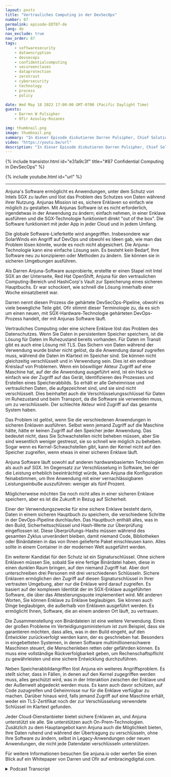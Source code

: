 ```yaml
---
layout: posts
title: "Vertrauliches Computing in der DevSecOps"
number: 87
permalink: episode-EDT87-de
lang: de
nav_exclude: true
nav_order: 87
tags:
    - softwaresecurity
    - dataencryption
    - devsecops
    - confidentialcomputing
    - secureenclaves
    - dataprotection
    - zerotrust
    - cybersecurity
    - technology
    - process
    - policy

date: Wed May 18 2022 17:00:00 GMT-0700 (Pacific Daylight Time)
guests:
    - Darren W Pulsipher
    - Ofir Azoulay-Rozanes

img: thumbnail.png
image: thumbnail.png
summary: "In dieser Episode diskutieren Darren Pulsipher, Chief Solutions Architect bei Intel, und Ofir Azoulay-Rozanes, Director of Product Management bei Anjuna, die Lösungen von Anjuna für vertrauliches Computing im DevOps-Lebenszyklus."
video: "https://youtu.be/url"
description: "In dieser Episode diskutieren Darren Pulsipher, Chief Solutions Architect bei Intel, und Ofir Azoulay-Rozanes, Director of Product Management bei Anjuna, die Lösungen von Anjuna für vertrauliches Computing im DevOps-Lebenszyklus."
---
```


<div>
{% include transistor.html id="e31a9c3f" title="#87 Confidential Computing in DevSecOps" %}

{% include youtube.html id="url" %}
</div>

---

Anjuna's Software ermöglicht es Anwendungen, unter dem Schutz von Intels SGX zu laufen und löst das Problem des Schutzes von Daten während ihrer Nutzung. Anjunas Mission ist es, sichere Enklaven so einfach wie möglich zu gestalten. Mit Anjunas Software ist es nicht erforderlich, irgendetwas in der Anwendung zu ändern; einfach nehmen, in einer Enklave ausführen und die SGX-Technologie funktioniert direkt "out of the box". Die Software funktioniert mit jeder App in jeder Cloud und in jedem Umfang.

Die globale Software-Lieferkette wird angegriffen. Insbesondere war SolarWinds ein Angriff auf DevOps und obwohl es Ideen gab, wie man das Problem lösen könnte, wurde es noch nicht abgesichert. Die Anjuna-Technologie kann eine einfache Lösung sein. Es besteht kein Bedarf, Ihre Software neu zu konzipieren oder Methoden zu ändern. Sie können sie in sicheren Umgebungen ausführen.

Als Darren Anjuna-Software ausprobierte, erstellte er einen Stapel mit Intel SGX an der Unterseite, Red Hat OpenShift, Anjuna für den vertraulichen Computing-Bereich und HashiCorp's Vault zur Speicherung eines sicheren Hauptbuchs. Er war schockiert, wie schnell die Lösung innerhalb einer Woche einsatzbereit war.

Darren nennt diesen Prozess die gehärtete DevSecOps-Pipeline, obwohl es viele bewegliche Teile gibt. Ofir stimmt dieser Terminologie zu, da es sich um einen neuen, mit SGX-Hardware-Technologie gehärteten DevOps-Prozess handelt, der mit Anjunas Software läuft.

Vertrauliches Computing oder eine sichere Enklave löst das Problem des Datenschutzes. Wenn Sie Daten in persistentem Speicher speichern, ist die Lösung für Daten im Ruhezustand bereits vorhanden. Für Daten im Transit gibt es auch eine Lösung mit TLS. Das Sichern von Daten während der Verwendung wurde bisher nicht gelöst, da die Anwendung darauf zugreifen muss, während die Daten im Klartext im Speicher sind. Sie können nicht gleichzeitig verschlüsselt und in Verwendung sein. Dies ist ein endloser Kreislauf von Problemen. Wenn ein böswilliger Akteur Zugriff auf eine Maschine hat, auf der die Anwendung ausgeführt wird, ist ein Hack so einfach wie der Zugriff auf das Gerät, Identifizieren des Prozesses und Erstellen eines Speicherabbilds. So erhält er alle Geheimnisse und vertraulichen Daten, die aufgezeichnet sind, und sie sind nicht verschlüsselt. Dies beinhaltet auch die Verschlüsselungsschlüssel für Daten im Ruhezustand und beim Transport, da die Software sie verwenden muss, um zu verschlüsseln. Der schlechte Akteur wird Zugriff auf das gesamte System haben.

Das Problem ist gelöst, wenn Sie die verschiedenen Anwendungen in sicheren Enklaven ausführen. Selbst wenn jemand Zugriff auf die Maschine hätte, hätte er keinen Zugriff auf den Speicher jeder Anwendung. Das bedeutet nicht, dass Sie Schwachstellen nicht beheben müssen, aber Sie sind wesentlich weniger gestresst, sie so schnell wie möglich zu beheben. Sogar wenn es Kernel-Schwachstellen gibt, kann der Kernel nicht auf den Speicher zugreifen, wenn etwas in einer sicheren Enklave läuft.

Anjuna Software läuft sowohl auf anderen hardwarebasierten Technologien als auch auf SGX. Im Gegensatz zur Verschlüsselung in Software, bei der die Leistung erheblich beeinträchtigt würde, kann Anjuna die Konfiguration feinabstimmen, um Ihre Anwendung mit einer vernachlässigbaren Leistungseinbuße auszuführen: weniger als fünf Prozent.

Möglicherweise möchten Sie noch nicht alles in einer sicheren Enklave speichern, aber es ist die Zukunft in Bezug auf Sicherheit.

Einer der Verwendungszwecke für eine sichere Enklave besteht darin, Daten in einem sicheren Hauptbuch zu speichern, die verschiedene Schritte in der DevOps-Pipeline durchlaufen. Das Hauptbuch enthält alles, was in den Build, Sicherheitsschlüssel und Hash-Werte zur Überprüfung eingeflossen ist. Diese Überprüfungs-Hashs müssen während des gesamten Zyklus unverändert bleiben, damit niemand Code, Bibliotheken oder Binärdateien in das von Ihnen gelieferte Paket einschleusen kann. Alles sollte in einem Container in der modernen Welt ausgeführt werden.

Ein weiterer Kandidat für den Schutz ist ein Signaturschlüssel. Ohne sichere Enklaven müssen Sie, sobald Sie eine fertige Binärdatei haben, diese in einen dunklen Raum bringen, auf den niemand Zugriff hat. Aber dort unterschreiben drei Personen mit drei verschiedenen Schlüsseln. Sichere Enklaven ermöglichen den Zugriff auf diesen Signaturschlüssel in Ihrer vertrauten Umgebung, aber nur die Enklave wird darauf zugreifen. Es basiert auf der komplexen Identität der im SGX-Enklave ausgeführten Software, die über das Attestierungsquote implementiert wird. Mit anderen Worten, Sie können Enklave zu Enklave beglaubigen. Sie können auch Dinge beglaubigen, die außerhalb von Enklaven ausgeführt werden. Es ermöglicht Ihnen, Software, die an einem anderen Ort läuft, zu vertrauen.

Die Zusammenstellung von Binärdateien ist eine weitere Verwendung. Eines der großen Probleme im Verteidigungsministerium ist zum Beispiel, dass sie garantieren möchten, dass alles, was in den Build eingeht, auf den Entwickler zurückverfolgt werden kann, der es geschrieben hat. Besonders in eingebetteten Systemen, in denen Software multimillionenschwere Maschinen steuert, die Menschenleben retten oder gefährden können. Es muss eine vollständige Rückverfolgbarkeit geben, um Rechenschaftspflicht zu gewährleisten und eine sichere Entwicklung durchzuführen.

Neben Speicherabbildangriffen löst Anjuna ein weiteres Angriffsproblem. Es stellt sicher, dass in Fällen, in denen auf den Kernel zugegriffen werden muss, alles geschützt wird, was in der Interaktion zwischen der Enklave und der Außenwelt abgedeckt werden muss. Es kann auch davor schützen, auf Code zuzugreifen und Geheimnisse nur für die Enklave verfügbar zu machen. Darüber hinaus wird, falls jemand Zugriff auf eine Maschine erhält, weder ein TLS-Zertifikat noch der zur Verschlüsselung verwendete Schlüssel im Klartext gefunden.

Jeder Cloud-Dienstanbieter bietet sichere Enklaven an, und Anjuna unterstützt sie alle. Sie unterstützen auch On-Prem-Technologien. Zusätzlich zu dem Hauptangebot kann Anjuna auch die Möglichkeit bieten, Ihre Daten ruhend und während der Übertragung zu verschlüsseln, ohne Ihre Software zu ändern, selbst in Legacy-Anwendungen oder neuen Anwendungen, die nicht jede Datendatei verschlüsseln unterstützen.

Für weitere Informationen besuchen Sie anjuna.io oder werfen Sie einen Blick auf ein Whitepaper von Darren und Ofir auf embracingdigital.com.



<details>
<summary> Podcast Transcript </summary>

<p></p>

</details>
